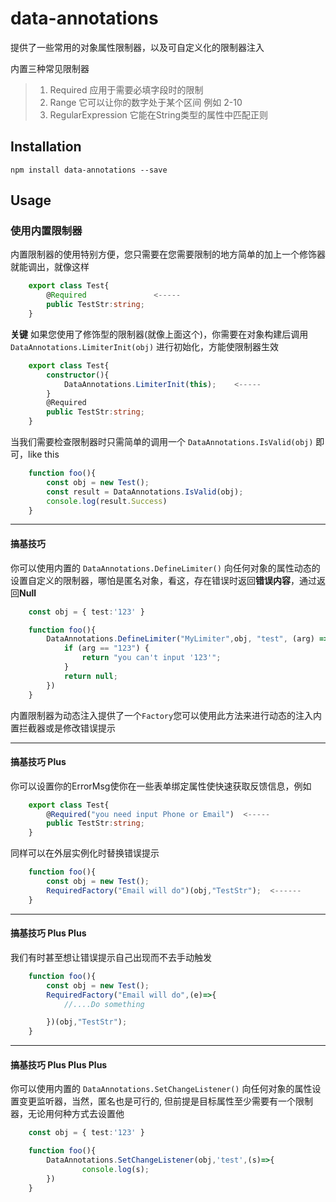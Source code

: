 # data-annotations

提供了一些常用的对象属性限制器，以及可自定义化的限制器注入

内置三种常见限制器
> 1. Required   应用于需要必填字段时的限制
> 2. Range 它可以让你的数字处于某个区间 例如 2-10
> 3. RegularExpression 它能在String类型的属性中匹配正则

## Installation

```
npm install data-annotations --save
```

## Usage

### 使用内置限制器

内置限制器的使用特别方便，您只需要在您需要限制的地方简单的加上一个修饰器就能调出，就像这样

``` ts
    export class Test{
        @Required               <-----
        public TestStr:string;
    }
```

**关键** 如果您使用了修饰型的限制器(就像上面这个)，你需要在对象构建后调用 `DataAnnotations.LimiterInit(obj)` 进行初始化，方能使限制器生效

``` ts
    export class Test{
        constructor(){
            DataAnnotations.LimiterInit(this);    <-----
        }
        @Required               
        public TestStr:string;
    }
```

当我们需要检查限制器时只需简单的调用一个 `DataAnnotations.IsValid(obj)` 即可，like this

``` ts
    function foo(){
        const obj = new Test();
        const result = DataAnnotations.IsValid(obj);
        console.log(result.Success)
    }
```

------

#### 搞基技巧

你可以使用内置的 `DataAnnotations.DefineLimiter()` 向任何对象的属性动态的设置自定义的限制器，哪怕是匿名对象，看这，存在错误时返回**错误内容**，通过返回**Null**

``` ts
    const obj = { test:'123' }

    function foo(){
        DataAnnotations.DefineLimiter("MyLimiter",obj, "test", (arg) => {
            if (arg == "123") {
                return "you can't input '123'";
            }
            return null;
        })
    }
```

内置限制器为动态注入提供了一个`Factory`您可以使用此方法来进行动态的注入内置拦截器或是修改错误提示

------

#### 搞基技巧 Plus

你可以设置你的ErrorMsg使你在一些表单绑定属性使快速获取反馈信息，例如

``` ts
    export class Test{
        @Required("you need input Phone or Email")  <-----
        public TestStr:string;
    }

```

同样可以在外层实例化时替换错误提示

``` ts
    function foo(){
        const obj = new Test();
        RequiredFactory("Email will do")(obj,"TestStr");  <------
    }

```
------
#### 搞基技巧 Plus Plus

我们有时甚至想让错误提示自己出现而不去手动触发

``` ts
    function foo(){
        const obj = new Test();
        RequiredFactory("Email will do",(e)=>{
            //....Do something

        })(obj,"TestStr");
    }
```
-------
#### 搞基技巧 Plus Plus Plus

你可以使用内置的 `DataAnnotations.SetChangeListener()` 向任何对象的属性设置变更监听器，当然，匿名也是可行的, 但前提是目标属性至少需要有一个限制器，无论用何种方式去设置他

``` ts
    const obj = { test:'123' }

    function foo(){
        DataAnnotations.SetChangeListener(obj,'test',(s)=>{
                console.log(s);
        })
    }
```
